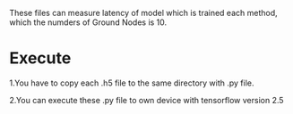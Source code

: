 These files can measure latency of model which is trained each method, which the numders of Ground Nodes is 10.

# Execute
1.You have to copy each .h5 file to the same directory with .py file.

2.You can execute these .py file to own device with tensorflow version 2.5
